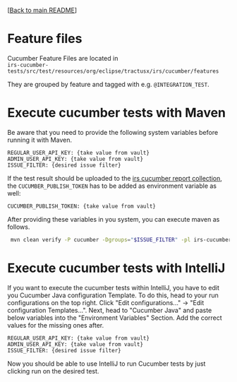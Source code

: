 [[Back to main README](../README.md)]

# Feature files

Cucumber Feature Files are located in  
`irs-cucumber-tests/src/test/resources/org/eclipse/tractusx/irs/cucumber/features`

They are grouped by feature and tagged with e.g. `@INTEGRATION_TEST`.

# Execute cucumber tests with Maven

Be aware that you need to provide the following system variables before running it with Maven.

```
REGULAR_USER_API_KEY: {take value from vault}
ADMIN_USER_API_KEY: {take value from vault}
ISSUE_FILTER: {desired issue filter}
```

If the test result should be uploaded to
the [irs cucumber report collection](https://reports.cucumber.io/report-collections/b82bcadd-0d19-41c4-ae1a-c623e259c36f),
the `CUCUMBER_PUBLISH_TOKEN` has to be added as environment variable as well:

```
CUCUMBER_PUBLISH_TOKEN: {take value from vault}
```

After providing these variables in you system, you can execute maven as follows.

```bash
 mvn clean verify -P cucumber -Dgroups="$ISSUE_FILTER" -pl irs-cucumber-tests -am
```

# Execute cucumber tests with IntelliJ

If you want to execute the cucumber tests within IntelliJ, you have to edit you Cucumber Java configuration Template.
To do this, head to your run configurations on the top right. Click "Edit configurations..." -> "Edit configuration
Templates...".
Next, head to "Cucumber Java" and paste below variables into the "Environment Variables" Section. Add the correct values
for the missing ones after.

````
REGULAR_USER_API_KEY: {take value from vault}
ADMIN_USER_API_KEY: {take value from vault}
ISSUE_FILTER: {desired issue filter}
````

Now you should be able to use IntelliJ to run Cucumber tests by just clicking run on the desired test.
